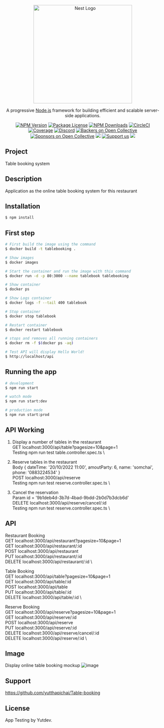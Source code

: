 <p align="center">
  <a href="http://nestjs.com/" target="blank"><img src="https://nestjs.com/img/logo_text.svg" width="320" alt="Nest Logo" /></a>
</p>

[circleci-image]: https://img.shields.io/circleci/build/github/nestjs/nest/master?token=abc123def456
[circleci-url]: https://circleci.com/gh/nestjs/nest

  <p align="center">A progressive <a href="http://nodejs.org" target="_blank">Node.js</a> framework for building efficient and scalable server-side applications.</p>
    <p align="center">
<a href="https://www.npmjs.com/~nestjscore" target="_blank"><img src="https://img.shields.io/npm/v/@nestjs/core.svg" alt="NPM Version" /></a>
<a href="https://www.npmjs.com/~nestjscore" target="_blank"><img src="https://img.shields.io/npm/l/@nestjs/core.svg" alt="Package License" /></a>
<a href="https://www.npmjs.com/~nestjscore" target="_blank"><img src="https://img.shields.io/npm/dm/@nestjs/common.svg" alt="NPM Downloads" /></a>
<a href="https://circleci.com/gh/nestjs/nest" target="_blank"><img src="https://img.shields.io/circleci/build/github/nestjs/nest/master" alt="CircleCI" /></a>
<a href="https://coveralls.io/github/nestjs/nest?branch=master" target="_blank"><img src="https://coveralls.io/repos/github/nestjs/nest/badge.svg?branch=master#9" alt="Coverage" /></a>
<a href="https://discord.gg/G7Qnnhy" target="_blank"><img src="https://img.shields.io/badge/discord-online-brightgreen.svg" alt="Discord"/></a>
<a href="https://opencollective.com/nest#backer" target="_blank"><img src="https://opencollective.com/nest/backers/badge.svg" alt="Backers on Open Collective" /></a>
<a href="https://opencollective.com/nest#sponsor" target="_blank"><img src="https://opencollective.com/nest/sponsors/badge.svg" alt="Sponsors on Open Collective" /></a>
  <a href="https://paypal.me/kamilmysliwiec" target="_blank"><img src="https://img.shields.io/badge/Donate-PayPal-ff3f59.svg"/></a>
    <a href="https://opencollective.com/nest#sponsor"  target="_blank"><img src="https://img.shields.io/badge/Support%20us-Open%20Collective-41B883.svg" alt="Support us"></a>
  <a href="https://twitter.com/nestframework" target="_blank"><img src="https://img.shields.io/twitter/follow/nestframework.svg?style=social&label=Follow"></a>
</p>
  <!--[![Backers on Open Collective](https://opencollective.com/nest/backers/badge.svg)](https://opencollective.com/nest#backer)
  [![Sponsors on Open Collective](https://opencollective.com/nest/sponsors/badge.svg)](https://opencollective.com/nest#sponsor)-->

## Project 
Table booking system

## Description

Application as the online table booking system for this restaurant


## Installation

```bash
$ npm install
```

## First step

```bash
# First build the image using the command
$ docker build -t tablebooking .  

# Show images
$ docker images

# Start the container and run the image with this command
$ docker run -d -p 80:3000 --name tablebook tablebooking

# Show container
$ docker ps

# Show Logs container
$ docker logs -f --tail 400 tablebook

# Stop container
$ docker stop tablebook

# Restart container
$ docker restart tablebook

# stops and removes all running containers
$ docker rm -f $(docker ps -aq)

# Test API will display Hello World!
$ http://localhost/api

```

## Running the app

```bash
# development
$ npm run start

# watch mode
$ npm run start:dev

# production mode
$ npm run start:prod
```
## API Working

1. Display a number of tables in the restaurant \
GET localhost:3000/api/table?pagesize=10&page=1 \
Testing npm run test table.controller.spec.ts \

2. Reserve tables in the restaurant \
Body { dateTime: '20/10/2022 11:00', amoutParty: 6, name: 'somchai', phone: '0883224534' } \
POST localhost:3000/api/reserve \
Testing npm run test reserve.controller.spec.ts \

3. Cancel the reservation \
Param id = '9b1deb4d-3b7d-4bad-9bdd-2b0d7b3dcb6d' \
DELETE localhost:3000/api/reserve/cancel/:id \
Testing npm run test reserve.controller.spec.ts \

## API

Restaurant Booking \
  GET localhost:3000/api/restaurant?pagesize=10&page=1 \
  GET localhost:3000/api/restaurant/:id \
  POST localhost:3000/api/restaurant \
  PUT localhost:3000/api/restaurant/:id  \
  DELETE localhost:3000/api/restaurant/:id  \

Table Booking \
  GET localhost:3000/api/table?pagesize=10&page=1 \
  GET localhost:3000/api/table/:id \
  POST localhost:3000/api/table \
  PUT localhost:3000/api/table/:id \
  DELETE localhost:3000/api/table/:id \

Reserve Booking \
  GET localhost:3000/api/reserve?pagesize=10&page=1 \
  GET localhost:3000/api/reserve/:id \
  POST localhost:3000/api/reserve \
  PUT localhost:3000/api/reserve/:id \
  DELETE localhost:3000/api/reserve/cancel/:id \
  DELETE localhost:3000/api/reserve/:id \


## Image

 Display online table booking mockup
![image](https://i.ibb.co/j8LXgGD/Screen-Shot-2565-10-20-at-23-35-00.png)




## Support

https://github.com/yutthapichai/Table-booking


## License

App Testing by Yutdev.
